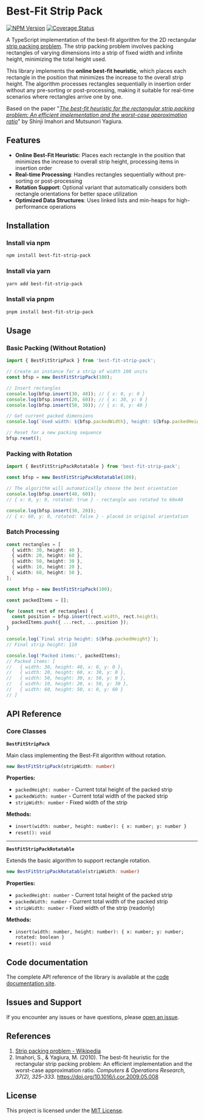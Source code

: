 # Best-Fit Strip Pack

[![NPM Version](https://img.shields.io/npm/v/best-fit-strip-pack)](https://www.npmjs.com/package/best-fit-strip-pack)
[![Coverage Status](https://img.shields.io/coverallsCoverage/github/styiannis/best-fit-strip-pack)](https://coveralls.io/github/styiannis/best-fit-strip-pack?branch=main)

A TypeScript implementation of the best-fit algorithm for the 2D rectangular [strip packing problem](#references). The strip packing problem involves packing rectangles of varying dimensions into a strip of fixed width and infinite height, minimizing the total height used.

This library implements the **online best-fit heuristic**, which places each rectangle in the position that minimizes the increase to the overall strip height. The algorithm processes rectangles sequentially in insertion order without any pre-sorting or post-processing, making it suitable for real-time scenarios where rectangles arrive one by one.

Based on the paper "_[The best-fit heuristic for the rectangular strip packing problem: An efficient implementation and the worst-case approximation ratio](#references)_" by Shinji Imahori and Mutsunori Yagiura.

## Features

- **Online Best-Fit Heuristic**: Places each rectangle in the position that minimizes the increase to overall strip height, processing items in insertion order
- **Real-time Processing**: Handles rectangles sequentially without pre-sorting or post-processing
- **Rotation Support**: Optional variant that automatically considers both rectangle orientations for better space utilization
- **Optimized Data Structures**: Uses linked lists and min-heaps for high-performance operations

## Installation

### Install via npm

```bash
npm install best-fit-strip-pack
```

### Install via yarn

```bash
yarn add best-fit-strip-pack
```

### Install via pnpm

```bash
pnpm install best-fit-strip-pack
```

## Usage

### Basic Packing (Without Rotation)

```typescript
import { BestFitStripPack } from 'best-fit-strip-pack';

// Create an instance for a strip of width 100 units
const bfsp = new BestFitStripPack(100);

// Insert rectangles
console.log(bfsp.insert(30, 40)); // { x: 0, y: 0 }
console.log(bfsp.insert(20, 60)); // { x: 30, y: 0 }
console.log(bfsp.insert(50, 30)); // { x: 0, y: 40 }

// Get current packed dimensions
console.log(`Used width: ${bfsp.packedWidth}, height: ${bfsp.packedHeight}`);

// Reset for a new packing sequence
bfsp.reset();
```

### Packing with Rotation

```typescript
import { BestFitStripPackRotatable } from 'best-fit-strip-pack';

const bfsp = new BestFitStripPackRotatable(100);

// The algorithm will automatically choose the best orientation
console.log(bfsp.insert(40, 60));
// { x: 0, y: 0, rotated: true } - rectangle was rotated to 60x40

console.log(bfsp.insert(30, 20));
// { x: 60, y: 0, rotated: false } - placed in original orientation
```

### Batch Processing

```typescript
const rectangles = [
  { width: 30, height: 40 },
  { width: 20, height: 60 },
  { width: 50, height: 30 },
  { width: 10, height: 20 },
  { width: 60, height: 50 },
];

const bfsp = new BestFitStripPack(100);

const packedItems = [];

for (const rect of rectangles) {
  const position = bfsp.insert(rect.width, rect.height);
  packedItems.push({ ...rect, ...position });
}

console.log(`Final strip height: ${bfsp.packedHeight}`);
// Final strip height: 110

console.log('Packed items:', packedItems);
// Packed items: [
//   { width: 30, height: 40, x: 0, y: 0 },
//   { width: 20, height: 60, x: 30, y: 0 },
//   { width: 50, height: 30, x: 50, y: 0 },
//   { width: 10, height: 20, x: 50, y: 30 },
//   { width: 60, height: 50, x: 0, y: 60 }
// ]
```

## API Reference

### Core Classes

**`BestFitStripPack`**

Main class implementing the Best-Fit algorithm without rotation.

```typescript
new BestFitStripPack(stripWidth: number)
```

**Properties:**

- `packedHeight: number` - Current total height of the packed strip
- `packedWidth: number` - Current total width of the packed strip
- `stripWidth: number` - Fixed width of the strip

**Methods:**

- `insert(width: number, height: number): { x: number; y: number }`
- `reset(): void`

---

**`BestFitStripPackRotatable`**

Extends the basic algorithm to support rectangle rotation.

```typescript
new BestFitStripPackRotatable(stripWidth: number)
```

**Properties:**

- `packedHeight: number` - Current total height of the packed strip
- `packedWidth: number` - Current total width of the packed strip
- `stripWidth: number` - Fixed width of the strip (readonly)

**Methods:**

- `insert(width: number, height: number): { x: number; y: number; rotated: boolean }`
- `reset(): void`

## Code documentation

The complete API reference of the library is available at the [code documentation site](https://styiannis.github.io/best-fit-strip-pack/).

## Issues and Support

If you encounter any issues or have questions, please [open an issue](https://github.com/styiannis/best-fit-strip-pack/issues).

## References

1. [Strip packing problem - Wikipedia](https://en.wikipedia.org/wiki/Strip_packing_problem)
2. Imahori, S., & Yagiura, M. (2010). The best-fit heuristic for the rectangular strip packing problem: An efficient implementation and the worst-case approximation ratio. _Computers & Operations Research, 37(2), 325–333_. https://doi.org/10.1016/j.cor.2009.05.008

## License

This project is licensed under the [MIT License](https://github.com/styiannis/best-fit-strip-pack?tab=MIT-1-ov-file#readme).
